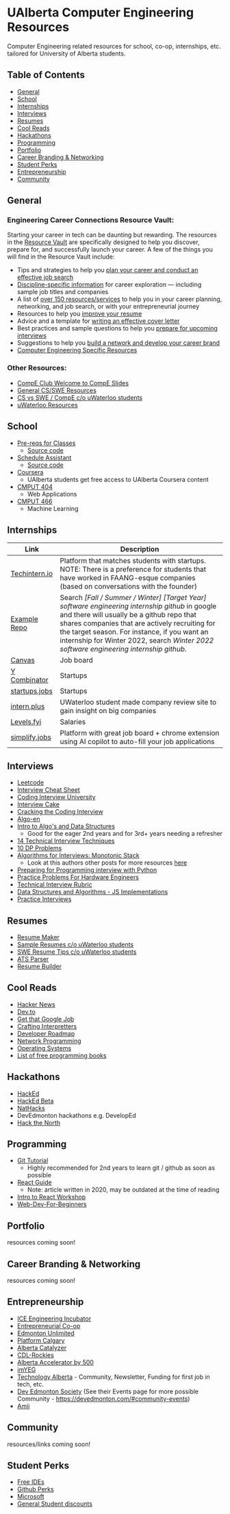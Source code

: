 # UAlberta Computer Engineering Resources

Computer Engineering related resources for school, co-op, internships, etc. tailored for University of Alberta students.

## Table of Contents

- [General](#general)
- [School](#school)
- [Internships](#internships)
- [Interviews](#interviews)
- [Resumes](#resumes)
- [Cool Reads](#cool-reads)
- [Hackathons](#hackathons)
- [Programming](#programming)
- [Portfolio](#portfolio)
- [Career Branding & Networking](#career-branding--networking)
- [Student Perks](#student-perks)
- [Entrepreneurship](#entrepreneurship)
- [Community](#community)

## General

### Engineering Career Connections Resource Vault:
Starting your career in tech can be daunting but rewarding. The resources in the [Resource Vault](https://sites.google.com/ualberta.ca/resource-vault-menu/home) are specifically designed to help you discover, prepare for, and successfully launch your career. A few of the things you will find in the Resource Vault include:
- Tips and strategies to help you [plan your career and conduct an effective job search](https://sites.google.com/ualberta.ca/resource-vault-menu/engineering-your-career)
- [Discipline-specific information](https://sites.google.com/ualberta.ca/resource-vault-menu/engineering-your-career/discipline-specific-career-exploration) for career exploration — including sample job titles and companies
- A list of [over 150 resources/services](https://sites.google.com/ualberta.ca/resource-vault-menu/engineering-your-career/access-helpful-resources) to help you in your career planning, networking, and job search, or with your entrepreneurial journey
- Resources to help you [improve your resume](https://sites.google.com/ualberta.ca/resource-vault-menu/writing-effective-resumes)
- Advice and a template for [writing an effective cover letter](https://sites.google.com/ualberta.ca/resource-vault-menu/cover-letters-career-communications)
- Best practices and sample questions to help you [prepare for upcoming interviews](https://sites.google.com/ualberta.ca/resource-vault-menu/acing-the-interview)
- Suggestions to help you [build a network and develop your career brand](https://sites.google.com/ualberta.ca/resource-vault-menu/career-branding-networking)
- [Computer Engineering Specific Resources](https://sites.google.com/ualberta.ca/resource-vault-menu/career-exploration/computer-engineering)

### Other Resources:
- [CompE Club Welcome to CompE Slides](https://docs.google.com/presentation/d/1BviTCxPl9PiXaQFoL1GyROoypFKQr5ObLXVWMDIg5ZE/edit)
- [General CS/SWE Resources](https://docs.google.com/document/d/1VL3GqkwWWjXuK6MHGxGq81sOf0GJRr8Gxn5dlcHBXVk/edit)
- [CS vs SWE / CompE c/o uWaterloo students](https://docs.google.com/document/d/1y1FvwCNqaUGTm74dMMqegnWqJMDpVZZZcNVLsZS4hoM/edit?usp=sharing)
- [uWaterloo Resources](https://github.com/dhvanipa/UWaterloo-Links-SE)

## School

- [Pre-reqs for Classes](https://steventango.github.io/synapse/)
  - [Source code](https://github.com/steventango/synapse/)
- [Schedule Assistant](https://schedubuddy.com/)
  - [Source code](https://github.com/Exanut/schedubuddy-web)
- [Coursera](https://www.coursera.org/ualberta)
  - UAlberta students get free access to UAlberta Coursera content
- [CMPUT 404](https://softwareprocess.es/homepage/teaching/cmput404/)
  - Web Applications
- [CMPUT 466](https://marthawhite.github.io/mlcourse/)
  - Machine Learning

## Internships

| Link                                                              | Description                                                                                                                                                                                                                                                                                                                              |
| ----------------------------------------------------------------- | ---------------------------------------------------------------------------------------------------------------------------------------------------------------------------------------------------------------------------------------------------------------------------------------------------------------------------------------- |
| [Techintern.io](https://www.techintern.io/)                       | Platform that matches students with startups. NOTE: There is a preference for students that have worked in FAANG-esque companies (based on conversations with the founder)                                                                                                                                                               |
| [Example Repo](https://github.com/BaruYogesh/Fall2021Internships) | Search _[Fall / Summer / Winter] [Target Year] software engineering internship github_ in google and there will usually be a github repo that shares companies that are actively recruiting for the target season. For instance, if you want an internship for Winter 2022, search _Winter 2022 software engineering internship github_. |
| [Canvas](https://www.canvas.com/app/discover/all)                 | Job board                                                                                                                                                                                                                                                                                                                                |
| [Y Combinator](https://www.workatastartup.com)                    | Startups                                                                                                                                                                                                                                                                                                                                 |
| [startups.jobs](https://startup.jobs)                             | Startups                                                                                                                                                                                                                                                                                                                                 |
| [intern.plus](https://intern.plus)                                | UWaterloo student made company review site to gain insight on big companies                                                                                                                                                                                                                                                              |
| [Levels.fyi](https://www.levels.fyi/internships/)                 | Salaries                                                                                                                                                                                                                                                                                                                                 |
| [simplify.jobs](https://simplify.jobs/)                 | Platform with great job board + chrome extension using AI copilot to auto-fill your job applications                                                                                                                                                                                                                                                                                                                      |

## Interviews

- [Leetcode](https://leetcode.com)
- [Interview Cheat Sheet](https://github.com/TSiege/Tech-Interview-Cheat-Sheet)
- [Coding Interview University](https://github.com/jwasham/coding-interview-university)
- [Interview Cake](https://www.interviewcake.com/)
- [Cracking the Coding Interview](https://cin.ufpe.br/~fbma/Crack/Cracking%20the%20Coding%20Interview%20189%20Programming%20Questions%20and%20Solutions.pdf)
- [Algo-en](https://labuladong.gitbook.io/algo-en/)
- [Intro to Algo's and Data Structures](https://nerohoop.gitbooks.io/cs-knowledge/content/)
  - Good for the eager 2nd years and for 3rd+ years needing a refresher
- [14 Technical Interview Techniques](https://hackernoon.com/14-patterns-to-ace-any-coding-interview-question-c5bb3357f6ed)
- [10 DP Problems](https://medium.com/techie-delight/top-10-dynamic-programming-problems-5da486eeb360)
- [Algorithms for Interviews: Monotonic Stack](https://medium.com/techtofreedom/algorithms-for-interview-2-monotonic-stack-462251689da8)
  - Look at this authors other posts for more resources [here](https://yangzhou1993.medium.com)
- [Preparing for Programming interview with Python](https://medium.com/@ratulsaha/preparing-for-programming-interview-as-a-phd-student-with-python-5f8af8b40d5f)
- [Practice Problems For Hardware Engineers](https://arxiv.org/abs/2110.06526)
- [Technical Interview Rubric](https://docs.google.com/spreadsheets/d/1gy9cmPwNhZvola7kqnfY3DElk7PYrz2ARpaCODTp8Go/htmlview?pru=AAABfLy7gw4*6-lS7RImqDKNRAm3etsgkA)
- [Data Structures and Algorithms - JS Implementations](https://github.com/trekhleb/javascript-algorithms)
- [Practice Interviews](https://www.pramp.com/#/)

## Resumes

- [Resume Maker](https://resumake.io/generator/templates)
- [Sample Resumes c/o uWaterloo students](https://drive.google.com/drive/folders/1GD16Fp_MalB1MP_p-Jn34cVJ-ZyjCf8X?usp=sharing)
- [SWE Resume Tips c/o uWaterloo students](https://docs.google.com/document/d/1z1ykZitNA3mRGtZhqm0e_KefysPDeY3jg0_RzhUkmXg/edit?usp=sharing)
- [ATS Parser](https://resumeworded.com/resume-scanner)
- [Resume Builder](https://luckyresumemaker.com/)

## Cool Reads

- [Hacker News](https://news.ycombinator.com)
- [Dev.to](https://dev.to)
- [Get that Google Job](https://steve-yegge.blogspot.com/2008/03/get-that-job-at-google.html)
- [Crafting Interpretters](https://craftinginterpreters.com)
- [Developer Roadmap](https://roadmap.sh)
- [Network Programming](https://beej.us/guide/bgnet/html/)
- [Operating Systems](https://pages.cs.wisc.edu/~remzi/OSTEP/)
- [List of free programming books](https://github.com/EbookFoundation/free-programming-books)

## Hackathons

- [HackEd](https://hacked.compeclub.com/)
- [HackEd Beta](https://hackedbeta.compeclub.com)
- [NatHacks](https://neuralberta.tech/nathacks)
- DevEdmonton hackathons e.g. DevelopEd
- [Hack the North](https://hackthenorth.com/#about)

## Programming

- [Git Tutorial](https://www.youtube.com/watch?v=HkdAHXoRtos&ab_channel=Fireship)
  - Highly recommended for 2nd years to learn git / github as soon as possible
- [React Guide](https://saurabhshah23.medium.com/react-js-architecture-features-folder-structure-design-pattern-70b7b9103f22)
  - Note: article written in 2020, may be outdated at the time of reading
- [Intro to React Workshop](https://github.com/lesliexin/intro-to-react-workshop)
- [Web-Dev-For-Beginners](https://github.com/microsoft/Web-Dev-For-Beginners)

## Portfolio

resources coming soon!

## Career Branding & Networking

resources coming soon!

## Entrepreneurship

- [ICE Engineering Incubator](https://www.ualberta.ca/engineering/innovation-creativity-entrepreneurship/index.html)
- [Entrepreneurial Co-op](https://www.ualberta.ca/engineering/innovation-creativity-entrepreneurship/entrepreneurial-co-op.html)
- [Edmonton Unlimited](https://edmontonunlimited.com)
- [Platform Calgary](https://www.platformcalgary.com)
- [Alberta Catalyzer](https://albertacatalyzer.com)
- [CDL-Rockies](https://creativedestructionlab.com/streams/prime/rockies)
- [Alberta Accelerator by 500](https://500.co/accelerators/alberta-accelerator)
- [imYEG](https://www.imyeg.com)
- [Technology Alberta](https://technologyalberta.com) - Community, Newsletter, Funding for first job in tech, etc.
- [Dev Edmonton Society](https://devedmonton.com) (See their Events page for more possible Community - https://devedmonton.com/#community-events)
- [Amii](https://www.amii.ca)

## Community

 resources/links coming soon!


## Student Perks

- [Free IDEs](https://www.jetbrains.com/community/education/#students)
- [Github Perks](https://education.github.com/pack)
- [Microsoft](https://azure.microsoft.com/en-us/free/students/)
- [General Student discounts](https://www.myunidays.com/CA/en-CA/category/all-tech_all-technology)
